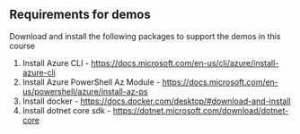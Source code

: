  ## Requirements for demos
 Download and install the following packages to support the demos in this course
 1. Install Azure CLI - https://docs.microsoft.com/en-us/cli/azure/install-azure-cli 
 1. Install Azure PowerShell Az Module - https://docs.microsoft.com/en-us/powershell/azure/install-az-ps
 1. Install docker - https://docs.docker.com/desktop/#download-and-install 
 1. Install dotnet core sdk - https://dotnet.microsoft.com/download/dotnet-core
